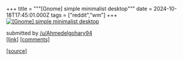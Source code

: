 +++
title = """[Gnome] simple minimalist desktop"""
date = 2024-10-18T17:45:01.000Z
tags = ["reddit","wm"]
+++
[![[Gnome] simple minimalist desktop ](https://b.thumbs.redditmedia.com/r0875BIVU4YLowLKRQZys0MVN3e5l_uv6b8f_6BALyM.jpg "[Gnome] simple minimalist desktop ")](https://www.reddit.com/r/unixporn/comments/1g6o4d9/gnome_simple_minimalist_desktop/)

submitted by [/u/Ahmedelgohary94](https://www.reddit.com/user/Ahmedelgohary94)  
[\[link\]](https://www.reddit.com/gallery/1g6o4d9) [\[comments\]](https://www.reddit.com/r/unixporn/comments/1g6o4d9/gnome_simple_minimalist_desktop/)

[[source]](https://www.reddit.com/r/unixporn/comments/1g6o4d9/gnome_simple_minimalist_desktop/)
